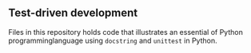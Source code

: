 ## Test-driven development
Files in this repository holds code that illustrates an essential of Python programminglanguage using `docstring` and `unittest` in Python.

